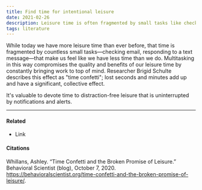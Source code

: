 ```yaml
---
title: Find time for intentional leisure
date: 2021-02-26
description: Leisure time is often fragmented by small tasks like checking email or responding to messages. There is value in uninterrupted, distraction-free leisure.
tags: literature
---
```


While today we have more leisure time than ever before, that time is fragmented by countless small tasks—checking email, responding to a text message—that make us feel like we have less time than we do. Multitasking in this way compromises the quality and benefits of our leisure time by constantly bringing work to top of mind. Researcher Brigid Schulte describes this effect as "time confetti"; lost seconds and minutes add up and have a significant, collective effect. 

It's valuable to devote time to distraction-free leisure that is uninterrupted by notifications and alerts. 


---
#### Related
- Link

#### Citations
Whillans, Ashley. “Time Confetti and the Broken Promise of Leisure.” Behavioral Scientist (blog), October 7, 2020. https://behavioralscientist.org/time-confetti-and-the-broken-promise-of-leisure/.
